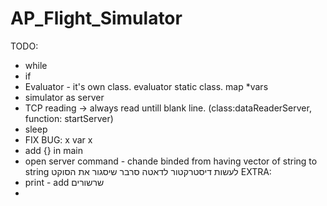 # AP_Flight_Simulator

TODO:

  * while
  * if
  * Evaluator - it's own class. evaluator static class. map *vars
  * simulator as server
  * TCP reading -> always read untill blank line. (class:dataReaderServer, function: startServer)
  * sleep
  * FIX BUG: x var x
  * add {} in main
  * open server command - chande binded from having vector of string to string
לעשות דיסטרקטור לדאטה סרבר שיסגור את הסוקט
EXTRA:
  * print - add שרשורים
  *
